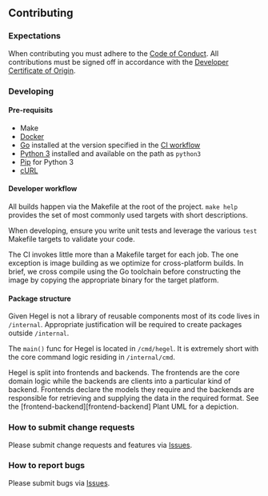 ## Contributing


### Expectations

When contributing you must adhere to the [Code of Conduct](coc). All contributions must be signed 
off in accordance with the [Developer Certificate of Origin](dco).

### Developing

#### Pre-requisits

- Make
- [Docker](https://www.docker.com/)
- [Go](https://go.dev/) installed at the version specified in the [CI workflow](ci-workflow)
- [Python 3](https://www.python.org/) installed and available on the path as `python3`
- [Pip](https://pypi.org/project/pip/) for Python 3
- [cURL](https://curl.se/)

#### Developer workflow

All builds happen via the Makefile at the root of the project. `make help` provides the set of
most commonly used targets with short descriptions.

When developing, ensure you write unit tests and leverage the various `test` Makefile targets
to validate your code.

The CI invokes little more than a Makefile target for each job. The one exception is image building
as we optimize for cross-platform builds. In brief, we cross compile using the Go toolchain before
constructing the image by copying the appropriate binary for the target platform.


#### Package structure

Given Hegel is not a library of reusable components most of its code lives in `/internal`.
Appropriate justification will be required to create packages outside `/internal`.

The `main()` func for Hegel is located in `/cmd/hegel`. It is extremely short with the core command
logic residing in `/internal/cmd`.

Hegel is split into frontends and backends. The frontends are the core domain logic while the 
backends are clients into a particular kind of backend. Frontends declare the models they require 
and the backends are responsible for retrieving and supplying the data in the required format. 
See the [frontend-backend][frontend-backend] Plant UML for a depiction.

### How to submit change requests

Please submit change requests and features via [Issues].

### How to report bugs

Please submit bugs via [Issues].

[issues]: https://github.com/tinkerbell/hegel/issues
[coc]: https://github.com/tinkerbell/.github/blob/main/CODE_OF_CONDUCT.md
[dco]: /docs/DCO.md
[ci-workflow}]: /.github/workflows/ci.yaml